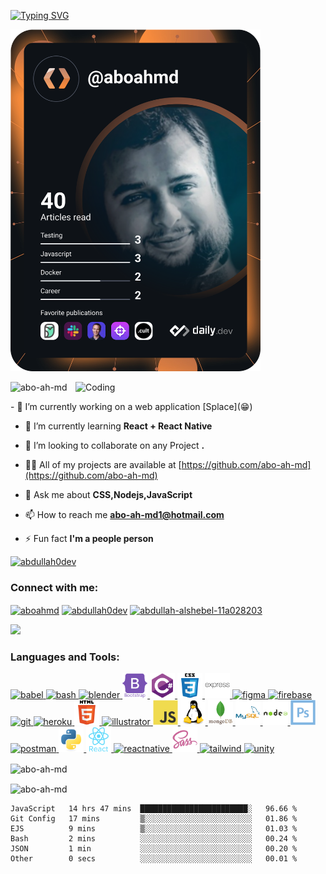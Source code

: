 [![Typing SVG](https://readme-typing-svg.demolab.com?font=Fira+Code&duration=2000&pause=1000&color=F7D524&center=true&vCenter=true&multiline=true&width=438&height=57&lines=Hi+%F0%9F%91%8B%2C+I'm+Abdullah+alshebel;A+passionate+FullStack+web+developer)](https://git.io/typing-svg)



<a href="https://app.daily.dev/aboahmd"><img src="https://github.com/abo-ah-md/abo-ah-md/blob/main/devcard.svg" width="400" alt="abo-ah-md"/></a>




<img align="right" alt="Coding" width="400" src="https://i.pinimg.com/originals/06/60/ef/0660efe82fa3da42ed56eef013171835.gif">



<p align="left"> <img src="https://komarev.com/ghpvc/?username=abo-ah-md&label=Profile%20views&color=0e75b6&style=flat" alt="abo-ah-md" /> </p>
- 🔭 I’m currently working on a web application [Splace](😁)

- 🌱 I’m currently learning **React + React Native**

- 👯 I’m looking to collaborate on any Project **.**

- 👨‍💻 All of my projects are available at [https://github.com/abo-ah-md](https://github.com/abo-ah-md)

- 💬 Ask me about **CSS,Nodejs,JavaScript**

- 📫 How to reach me **abo-ah-md1@hotmail.com**

- ⚡ Fun fact **I'm a people person**

<p align="left"> <a href="https://twitter.com/abdullah0dev" target="blank"><img src="https://img.shields.io/twitter/follow/abdullah0dev?logo=twitter&style=for-the-badge" alt="abdullah0dev" /></a> </p>





<h3 align="left">Connect with me:</h3>
<p align="left">
<a href="https://dev.to/aboahmd" target="blank"><img align="center" src="https://raw.githubusercontent.com/rahuldkjain/github-profile-readme-generator/master/src/images/icons/Social/devto.svg" alt="aboahmd" height="30" width="40" /></a>
<a href="https://twitter.com/abdullah0dev" target="blank"><img align="center" src="https://raw.githubusercontent.com/rahuldkjain/github-profile-readme-generator/master/src/images/icons/Social/twitter.svg" alt="abdullah0dev" height="30" width="40" /></a>
<a href="https://linkedin.com/in/abdullah-alshebel-11a028203" target="blank"><img align="center" src="https://raw.githubusercontent.com/rahuldkjain/github-profile-readme-generator/master/src/images/icons/Social/linked-in-alt.svg" alt="abdullah-alshebel-11a028203" height="30" width="40" /></a>
</p>
 
 
![](https://dcbadge.vercel.app/api/shield/344684856703451140)



<h3 align="left">Languages and Tools:</h3>


<p align="left"> <a href="https://babeljs.io/" target="_blank" rel="noreferrer"> <img src="https://www.vectorlogo.zone/logos/babeljs/babeljs-icon.svg" alt="babel" width="40" height="40"/> </a> <a href="https://www.gnu.org/software/bash/" target="_blank" rel="noreferrer"> <img src="https://www.vectorlogo.zone/logos/gnu_bash/gnu_bash-icon.svg" alt="bash" width="40" height="40"/> </a> <a href="https://www.blender.org/" target="_blank" rel="noreferrer"> <img src="https://download.blender.org/branding/community/blender_community_badge_white.svg" alt="blender" width="40" height="40"/> </a> <a href="https://getbootstrap.com" target="_blank" rel="noreferrer"> <img src="https://raw.githubusercontent.com/devicons/devicon/master/icons/bootstrap/bootstrap-plain-wordmark.svg" alt="bootstrap" width="40" height="40"/> </a> <a href="https://www.w3schools.com/cs/" target="_blank" rel="noreferrer"> <img src="https://raw.githubusercontent.com/devicons/devicon/master/icons/csharp/csharp-original.svg" alt="csharp" width="40" height="40"/> </a> <a href="https://www.w3schools.com/css/" target="_blank" rel="noreferrer"> <img src="https://raw.githubusercontent.com/devicons/devicon/master/icons/css3/css3-original-wordmark.svg" alt="css3" width="40" height="40"/> </a> <a href="https://expressjs.com" target="_blank" rel="noreferrer"> <img src="https://raw.githubusercontent.com/devicons/devicon/master/icons/express/express-original-wordmark.svg" alt="express" width="40" height="40"/> </a> <a href="https://www.figma.com/" target="_blank" rel="noreferrer"> <img src="https://www.vectorlogo.zone/logos/figma/figma-icon.svg" alt="figma" width="40" height="40"/> </a> <a href="https://firebase.google.com/" target="_blank" rel="noreferrer"> <img src="https://www.vectorlogo.zone/logos/firebase/firebase-icon.svg" alt="firebase" width="40" height="40"/> </a> <a href="https://git-scm.com/" target="_blank" rel="noreferrer"> <img src="https://www.vectorlogo.zone/logos/git-scm/git-scm-icon.svg" alt="git" width="40" height="40"/> </a> <a href="https://heroku.com" target="_blank" rel="noreferrer"> <img src="https://www.vectorlogo.zone/logos/heroku/heroku-icon.svg" alt="heroku" width="40" height="40"/> </a> <a href="https://www.w3.org/html/" target="_blank" rel="noreferrer"> <img src="https://raw.githubusercontent.com/devicons/devicon/master/icons/html5/html5-original-wordmark.svg" alt="html5" width="40" height="40"/> </a> <a href="https://www.adobe.com/in/products/illustrator.html" target="_blank" rel="noreferrer"> <img src="https://www.vectorlogo.zone/logos/adobe_illustrator/adobe_illustrator-icon.svg" alt="illustrator" width="40" height="40"/> </a> <a href="https://developer.mozilla.org/en-US/docs/Web/JavaScript" target="_blank" rel="noreferrer"> <img src="https://raw.githubusercontent.com/devicons/devicon/master/icons/javascript/javascript-original.svg" alt="javascript" width="40" height="40"/> </a> <a href="https://www.linux.org/" target="_blank" rel="noreferrer"> <img src="https://raw.githubusercontent.com/devicons/devicon/master/icons/linux/linux-original.svg" alt="linux" width="40" height="40"/> </a> <a href="https://www.mongodb.com/" target="_blank" rel="noreferrer"> <img src="https://raw.githubusercontent.com/devicons/devicon/master/icons/mongodb/mongodb-original-wordmark.svg" alt="mongodb" width="40" height="40"/> </a> <a href="https://www.mysql.com/" target="_blank" rel="noreferrer"> <img src="https://raw.githubusercontent.com/devicons/devicon/master/icons/mysql/mysql-original-wordmark.svg" alt="mysql" width="40" height="40"/> </a> <a href="https://nodejs.org" target="_blank" rel="noreferrer"> <img src="https://raw.githubusercontent.com/devicons/devicon/master/icons/nodejs/nodejs-original-wordmark.svg" alt="nodejs" width="40" height="40"/> </a> <a href="https://www.photoshop.com/en" target="_blank" rel="noreferrer"> <img src="https://raw.githubusercontent.com/devicons/devicon/master/icons/photoshop/photoshop-line.svg" alt="photoshop" width="40" height="40"/> </a> <a href="https://postman.com" target="_blank" rel="noreferrer"> <img src="https://www.vectorlogo.zone/logos/getpostman/getpostman-icon.svg" alt="postman" width="40" height="40"/> </a> <a href="https://www.python.org" target="_blank" rel="noreferrer"> <img src="https://raw.githubusercontent.com/devicons/devicon/master/icons/python/python-original.svg" alt="python" width="40" height="40"/> </a> <a href="https://reactjs.org/" target="_blank" rel="noreferrer"> <img src="https://raw.githubusercontent.com/devicons/devicon/master/icons/react/react-original-wordmark.svg" alt="react" width="40" height="40"/> </a> <a href="https://reactnative.dev/" target="_blank" rel="noreferrer"> <img src="https://reactnative.dev/img/header_logo.svg" alt="reactnative" width="40" height="40"/> </a> <a href="https://sass-lang.com" target="_blank" rel="noreferrer"> <img src="https://raw.githubusercontent.com/devicons/devicon/master/icons/sass/sass-original.svg" alt="sass" width="40" height="40"/> </a> <a href="https://tailwindcss.com/" target="_blank" rel="noreferrer"> <img src="https://www.vectorlogo.zone/logos/tailwindcss/tailwindcss-icon.svg" alt="tailwind" width="40" height="40"/> </a> <a href="https://unity.com/" target="_blank" rel="noreferrer"> <img src="https://www.vectorlogo.zone/logos/unity3d/unity3d-icon.svg" alt="unity" width="40" height="40"/> </a> </p>

<p><img align="center" src="https://github-readme-stats.vercel.app/api/top-langs?username=abo-ah-md&show_icons=true&locale=en&layout=compact" alt="abo-ah-md" /></p>
  
  <p><img align="center" src="https://github-readme-streak-stats.herokuapp.com/?user=abo-ah-md&" alt="abo-ah-md" /></p>
  
  
 

<!--START_SECTION:waka-->

```text
JavaScript   14 hrs 47 mins  ████████████████████████░   96.66 %
Git Config   17 mins         ▒░░░░░░░░░░░░░░░░░░░░░░░░   01.86 %
EJS          9 mins          ▒░░░░░░░░░░░░░░░░░░░░░░░░   01.03 %
Bash         2 mins          ░░░░░░░░░░░░░░░░░░░░░░░░░   00.24 %
JSON         1 min           ░░░░░░░░░░░░░░░░░░░░░░░░░   00.20 %
Other        0 secs          ░░░░░░░░░░░░░░░░░░░░░░░░░   00.01 %
```

<!--END_SECTION:waka-->
<br>

